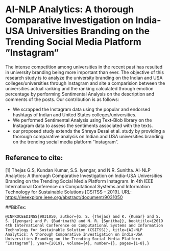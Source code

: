 # AI-NLP Analytics: A thorough Comparative Investigation on India-USA Universities Branding on the Trending Social Media Platform ”Instagram”

The intense competition among universities in the recent past has resulted in university branding being more important than ever. The objective of this research study is to analyze the university branding on the Indian and USA colleges/universities through Instagram and
site a comparision between the universities actual ranking and the ranking calculated through emotion percentage by performing Sentimental Analysis on the description and comments of the posts.
Our contribution is as follows:<br> 
 - We scrapped the Instagram data using the popular and endorsed hashtags of Indian and United States colleges/universities.<br>
 - We performed Sentimental Analysis using Text-Blob library on the Instagram data to assess the sentiments associated with the texts.<br> 
 - our proposed study extends the Shreya Desai et al. study by providing a thorough comparative analysis on Indian and USA universities branding on the trending social media platform ”Instagram”.<br>


## Reference to cite:
[1] Thejas G.S, Kundan Kumar, S.S. Iyengar, and N.R. Sunitha. AI-NLP Analytics: A thorough Comparative Investigation on India-USA Universities Branding on the Trending Social Media Platform Instagram. In 4th IEEE International Conference on Computational Systems and Information Technology for Sustainable Solutions [CSITSS – 2019]. 
URL: https://ieeexplore.ieee.org/abstract/document/9031050


##BibTex:
```
@INPROCEEDINGS{9031050, author={G. S. {Thejas} and K. {Kumar} and S. S. {Iyengar} and P. {Badrinath} and N. R. {Sunitha}}, booktitle={2019 4th International Conference on Computational Systems and Information Technology for Sustainable Solution (CSITSS)}, title={AI-NLP Analytics: A thorough Comparative Investigation on India-USA Universities Branding on the Trending Social Media Platform “Instagram”}, year={2019}, volume={4}, number={}, pages={1-8},} 
```
